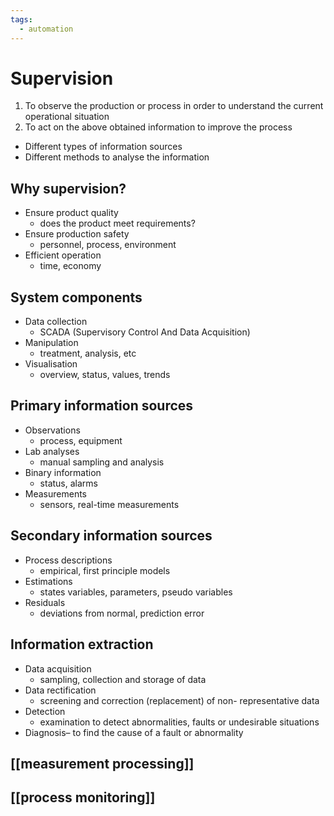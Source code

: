 ```yaml
---
tags:
  - automation
---
```

# Supervision
1. To observe the production or process in order to understand the current operational situation 
2. To act on the above obtained information to improve the process 
- Different types of information sources 
- Different methods to analyse the information

## Why supervision?
- Ensure product quality
	- does the product meet requirements?
- Ensure production safety
	- personnel, process, environment
- Efficient operation
	- time, economy

## System components
- Data collection
	- SCADA (Supervisory Control And Data Acquisition)
- Manipulation
	- treatment, analysis, etc
- Visualisation
	- overview, status, values, trends

## Primary information sources
- Observations
	- process, equipment 
- Lab analyses
	- manual sampling and analysis 
- Binary information
	- status, alarms 
- Measurements
	- sensors, real-time measurements
## Secondary information sources
- Process descriptions
	- empirical, first principle models
- Estimations
	- states variables, parameters, pseudo variables
- Residuals
	- deviations from normal, prediction error

## Information extraction
- Data acquisition
	- sampling, collection and storage of data 
- Data rectification
	- screening and correction (replacement) of non- representative data 
- Detection
	- examination to detect abnormalities, faults or undesirable situations 
- Diagnosis– to find the cause of a fault or abnormality

## [[measurement processing]]

## [[process monitoring]]
